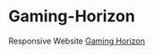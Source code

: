 # Gaming-Horizon

Responsive Website
<a href="https://themuzibaloch.github.io/Gaming-Horizon/">Gaming Horizon</a>
